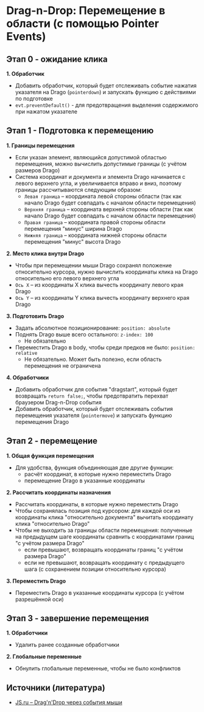 # **Drag-n-Drop: Перемещение в области (с помощью Pointer Events)**

## Этап 0 - ожидание клика
**1. Обработчик**
- Добавить обработчик, который будет отслеживать событие нажатия указателя на Drago (`pointerdown`) и запускать функцию с действиями по подготовке
- `evt.preventDefault()` - для предотвращения выделения содержимого при нажатом указателе


## Этап 1 - Подготовка к перемещению
**1. Границы перемещения**
- Если указан элемент, являющийся допустимой областью перемещения, можно вычислить допустимые границы (с учётом размеров Drago)
- Система координат и документа и элемента Drago начинается с левого верхнего угла, и увеличивается вправо и вниз, поэтому границы рассчитываются следующим образом:
  - `Левая граница` – координата левой стороны области (так как начало Drago будет совпадать с началом области перемещения)
  - `Верхняя граница` – координата верхней стороны области (так как начало Drago будет совпадать с началом области перемещения)
  - `Правая граница` – координата правой стороны области перемещения "минус" ширина Drago
  - `Нижняя граница` – координата нижней стороны области перемещения "минус" высота Drago

**2. Место клика внутри Drago**
- Чтобы при перемещении мыши Drago сохранял положение относительно курсора, нужно вычислить координаты клика на Drago относительно его левого верхнего угла
- `Ось X` – из координаты X клика вычесть координату левого края Drago
- `Ось Y` – из координаты Y клика вычесть координату верхнего края Drago

**3. Подготовить Drago**
- Задать абсолютное позиционирование: `position: absolute`
- Поднять Drago выше всего остального: `z-index: 100`
  - Не обязательно
- Переместить Drago в body, чтобы среди предков не было: `position: relative`
  - Не обязательно. Может быть полезно, если область перемещения не ограничена

**4. Обработчики**
- Добавить обработчик для события "dragstart", который будет возвращать `return false;`, чтобы предотвратить перехват браузером Drag-n-Drop события
- Добавить обработчик, который будет отслеживать события перемещения указателя (`pointermove`) и запускать функцию перемещения Drago


## Этап 2 - перемещение
**1. Общая функция перемещения**
- Для удобства, функция объединяющая две другие функции:
  - расчёт координат, в которые нужно переместить Drago
  - перемещение Drago в указанные координаты

**2. Рассчитать координаты назначения**
- Рассчитать координаты, в которые нужно переместить Drago
- Чтобы сохранялась позиция под курсором: для каждой оси из координаты клика "относительно документа" вычитать координату клика "относительно Drago"
- Чтобы не выходить за границы области перемещения: полученные на предыдущем шаге координаты сравнить с координатами границ "с учётом размера Drago"
  - если превышают, возвращать координаты границ "с учётом размера Drago"
  - если не превышают, возвращать координату с предыдущего шага (с сохранением позиции относительно курсора)

**3. Переместить Drago**
- Переместить Drago в указанные координаты курсора (с учётом разрешённой оси)


## Этап 3 - завершение перемещения
**1. Обработчики**
- Удалить ранее созданные обработчики

**2. Глобальные переменные**
- Обнулить глобальные переменные, чтобы не было конфликтов


## Источники (литература)
- [JS.ru – Drag'n'Drop через события мыши](https://learn.javascript.ru/mouse-drag-and-drop)